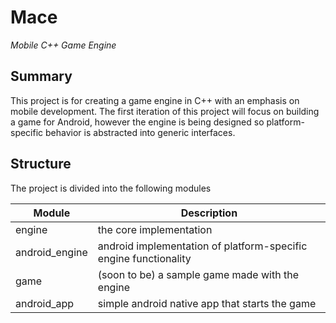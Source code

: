 # Mace
_Mobile C++ Game Engine_

## Summary

This project is for creating a game engine in C++ with an emphasis on mobile development. 
The first iteration of this project will focus on building a game for Android, however the engine 
is being designed so platform-specific behavior is abstracted into generic interfaces.

## Structure

The project is divided into the following modules

| Module         | Description                                                      |
| -------------- | ---------------------------------------------------------------- |
| engine         | the core implementation                                          |
| android_engine | android implementation of platform-specific engine functionality |
| game           | (soon to be) a sample game made with the engine                  |
| android_app    | simple android native app that starts the game                   |
